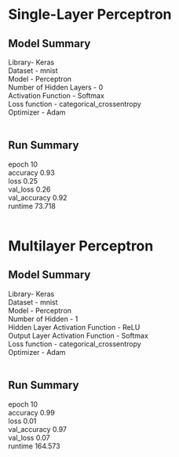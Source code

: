 # Single-Layer Perceptron
## Model Summary<br />
Library- Keras<br />
Dataset - mnist<br />
Model - Perceptron<br />
Number of Hidden Layers - 0<br />
Activation Function - Softmax<br />
Loss function - categorical_crossentropy<br />
Optimizer - Adam<br /><br />

## Run Summary<br />
epoch 10<br />
accuracy 0.93<br />
loss 0.25<br />
val_loss 0.26<br />
val_accuracy 0.92<br />
runtime 73.718<br /><br />

# Multilayer Perceptron
## Model Summary<br />
Library- Keras<br />
Dataset - mnist<br />
Model - Perceptron<br />
Number of Hidden - 1 <br />
Hidden Layer Activation Function - ReLU<br />
Output Layer Activation Function - Softmax<br />
Loss function - categorical_crossentropy<br />
Optimizer - Adam<br /><br />

## Run Summary<br />
epoch 10<br />
accuracy 0.99<br />
loss 0.01<br />
val_accuracy 0.97<br />
val_loss 0.07<br />
runtime 164.573<br />
